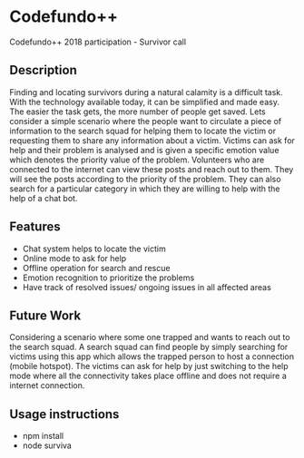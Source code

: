 # Codefundo++
Codefundo++ 2018 participation - Survivor call

## Description
  Finding and locating survivors during a natural calamity is a difficult task. With the technology available today, it can be simplified and made easy. The easier the task gets, the more number of people get saved. Lets consider a simple scenario where the people want to circulate a piece of information to the search squad for helping them to locate the victim or requesting them to share any information about a victim. Victims can ask for help and their problem is analysed and is given a specific emotion value which denotes the priority value of the problem. Volunteers who are connected to the internet can view these posts and reach out to them. They will see the posts according to the priority of the problem. They can also search for a particular category in which they are willing to help with the help of a chat bot.
  
## Features
- Chat system helps to locate the victim
- Online mode to ask for help
- Offline operation for search and rescue
- Emotion recognition to prioritize the problems
- Have track of resolved issues/ ongoing issues in all affected areas

## Future Work
Considering a scenario where some one trapped and wants to reach out to the search squad. A search squad can find people by simply searching for victims using this app which allows the trapped person to host a connection (mobile hotspot). The victims can ask for help by just switching to the help mode where all the connectivity takes place offline and does not require a internet connection.

## Usage instructions
- npm install
- node surviva

